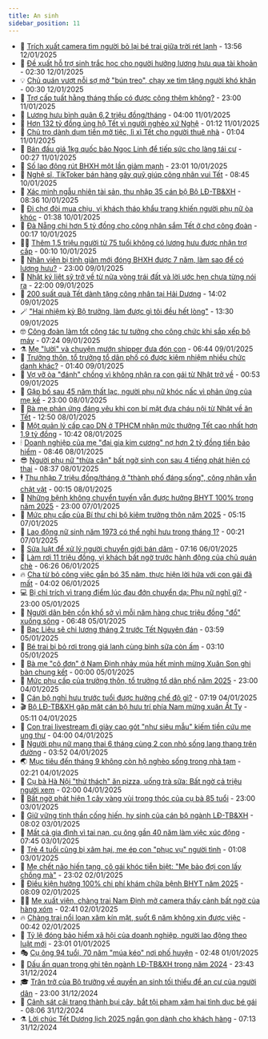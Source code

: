 ```yaml
---
title: An sinh
sidebar_position: 11
---
```


<!-- dantri-an-sinh:START -->
- 👺 [Trích xuất camera tìm người bỏ lại bé trai giữa trời rét lạnh](https://dantri.com.vn/an-sinh/trich-xuat-camera-tim-nguoi-bo-lai-be-trai-giua-troi-ret-lanh-20250112160334614.htm) - 13:56 12/01/2025
- 👀 [Đề xuất hỗ trợ sinh trắc học cho người hưởng lương hưu qua tài khoản](https://dantri.com.vn/an-sinh/de-xuat-ho-tro-sinh-trac-hoc-cho-nguoi-huong-luong-huu-qua-tai-khoan-20250111205740100.htm) - 02:30 12/01/2025
- 💡 [Chủ quán vượt nỗi sợ mở &quot;bún treo&quot;, chạy xe tìm tặng người khó khăn](https://dantri.com.vn/an-sinh/chu-quan-vuot-noi-so-mo-bun-treo-chay-xe-tim-tang-nguoi-kho-khan-20250111163847063.htm) - 00:30 12/01/2025
- 💄 [Trợ cấp tuất hằng tháng thấp có được cộng thêm không?](https://dantri.com.vn/an-sinh/tro-cap-tuat-hang-thang-thap-co-duoc-cong-them-khong-20250111172701381.htm) - 23:00 11/01/2025
- 🧠 [Lương hưu bình quân 6,2 triệu đồng/tháng](https://dantri.com.vn/an-sinh/luong-huu-binh-quan-62-trieu-dongthang-20250111091726881.htm) - 04:00 11/01/2025
- 🫣 [Hơn 132 tỷ đồng ủng hộ Tết vì người nghèo xứ Nghệ](https://dantri.com.vn/an-sinh/hon-132-ty-dong-ung-ho-tet-vi-nguoi-ngheo-xu-nghe-20250111011004974.htm) - 01:12 11/01/2025
- 🥸 [Chủ trọ dành dụm tiền mở tiệc, lì xì Tết cho người thuê nhà](https://dantri.com.vn/an-sinh/chu-tro-danh-dum-tien-mo-tiec-li-xi-tet-cho-nguoi-thue-nha-20250110183327377.htm) - 01:04 11/01/2025
- 🤭 [Bán đấu giá 1kg quốc bảo Ngọc Linh để tiếp sức cho làng tái cư](https://dantri.com.vn/an-sinh/ban-dau-gia-1kg-quoc-bao-ngoc-linh-de-tiep-suc-cho-lang-tai-cu-20250110170642104.htm) - 00:27 11/01/2025
- 💂 [Số lao động rút BHXH một lần giảm mạnh](https://dantri.com.vn/an-sinh/so-lao-dong-rut-bhxh-mot-lan-giam-manh-20250110174945015.htm) - 23:01 10/01/2025
- 🦣 [Nghệ sĩ, TikToker bán hàng gây quỹ giúp công nhân vui Tết](https://dantri.com.vn/an-sinh/nghe-si-tiktoker-ban-hang-gay-quy-giup-cong-nhan-vui-tet-20250110144411528.htm) - 08:45 10/01/2025
- 🧰 [Xác minh ngẫu nhiên tài sản, thu nhập 35 cán bộ Bộ LĐ-TB&amp;XH](https://dantri.com.vn/an-sinh/xac-minh-ngau-nhien-tai-san-thu-nhap-35-can-bo-bo-ld-tbxh-20250110145446205.htm) - 08:36 10/01/2025
- 🤩 [Đi chợ đòi mua chịu, vị khách tháo khẩu trang khiến người phụ nữ òa khóc](https://dantri.com.vn/an-sinh/di-cho-doi-mua-chiu-vi-khach-thao-khau-trang-khien-nguoi-phu-nu-oa-khoc-20250109163904784.htm) - 01:38 10/01/2025
- 🤖 [Đà Nẵng chi hơn 5 tỷ đồng cho công nhân sắm Tết ở chợ công đoàn](https://dantri.com.vn/an-sinh/da-nang-chi-hon-5-ty-dong-cho-cong-nhan-sam-tet-o-cho-cong-doan-20250109205621705.htm) - 00:17 10/01/2025
- 🧑‍💻 [Thêm 1,5 triệu người từ 75 tuổi không có lương hưu được nhận trợ cấp](https://dantri.com.vn/an-sinh/them-15-trieu-nguoi-tu-75-tuoi-khong-co-luong-huu-duoc-nhan-tro-cap-20250109205611723.htm) - 00:10 10/01/2025
- 🦍 [Nhân viên bị tinh giản mới đóng BHXH được 7 năm, làm sao để có lương hưu?](https://dantri.com.vn/an-sinh/nhan-vien-bi-tinh-gian-moi-dong-bhxh-duoc-7-nam-lam-sao-de-co-luong-huu-20250109102756775.htm) - 23:00 09/01/2025
- 🦆 [Nhật ký liệt sỹ trở về từ nửa vòng trái đất và lời ước hẹn chưa từng nói ra](https://dantri.com.vn/an-sinh/nhat-ky-liet-sy-tro-ve-tu-nua-vong-trai-dat-va-loi-uoc-hen-chua-tung-noi-ra-20250107193427270.htm) - 22:00 09/01/2025
- 🌊 [200 suất quà Tết dành tặng công nhân tại Hải Dương](https://dantri.com.vn/an-sinh/200-suat-qua-tet-danh-tang-cong-nhan-tai-hai-duong-20250109203016178.htm) - 14:02 09/01/2025
- 🪄 [&quot;Hai nhiệm kỳ Bộ trưởng, làm được gì tôi đều hết lòng&quot;](https://dantri.com.vn/an-sinh/hai-nhiem-ky-bo-truong-lam-duoc-gi-toi-deu-het-long-20250109185035759.htm) - 13:30 09/01/2025
- 🤓 [Công đoàn làm tốt công tác tư tưởng cho công chức khi sắp xếp bộ máy](https://dantri.com.vn/an-sinh/cong-doan-lam-tot-cong-tac-tu-tuong-cho-cong-chuc-khi-sap-xep-bo-may-20250109132840960.htm) - 07:24 09/01/2025
- ⚗️ [Mẹ &quot;lười&quot; và chuyện mướn shipper đưa đón con](https://dantri.com.vn/an-sinh/me-luoi-va-chuyen-muon-shipper-dua-don-con-20250109112711869.htm) - 06:44 09/01/2025
- 💃 [Trưởng thôn, tổ trưởng tổ dân phố có được kiêm nhiệm nhiều chức danh khác?](https://dantri.com.vn/an-sinh/truong-thon-to-truong-to-dan-pho-co-duoc-kiem-nhiem-nhieu-chuc-danh-khac-20250108151211663.htm) - 01:40 09/01/2025
- 💼 [Vợ vỡ òa &quot;đánh&quot; chồng vì không nhận ra con gái từ Nhật trở về](https://dantri.com.vn/an-sinh/vo-vo-oa-danh-chong-vi-khong-nhan-ra-con-gai-tu-nhat-tro-ve-20250108151740568.htm) - 00:53 09/01/2025
- 🤖 [Gặp bố sau 45 năm thất lạc, người phụ nữ khóc nấc vì phản ứng của mẹ kế](https://dantri.com.vn/an-sinh/gap-bo-sau-45-nam-that-lac-nguoi-phu-nu-khoc-nac-vi-phan-ung-cua-me-ke-20250108174210479.htm) - 23:00 08/01/2025
- 🧐 [Bà mẹ phản ứng đáng yêu khi con bí mật đưa cháu nội từ Nhật về ăn Tết](https://dantri.com.vn/an-sinh/ba-me-phan-ung-dang-yeu-khi-con-bi-mat-dua-chau-noi-tu-nhat-ve-an-tet-20250108180540986.htm) - 12:50 08/01/2025
- 💯 [Một quản lý cấp cao DN ở TPHCM nhận mức thưởng Tết cao nhất hơn 1,9 tỷ đồng](https://dantri.com.vn/xa-hoi/mot-quan-ly-cap-cao-dn-o-tphcm-nhan-muc-thuong-tet-cao-nhat-hon-19-ty-dong-20250108173656301.htm) - 10:42 08/01/2025
- 🕯 [Doanh nghiệp của mẹ &quot;đại gia kim cương&quot; nợ hơn 2 tỷ đồng tiền bảo hiểm](https://dantri.com.vn/an-sinh/doanh-nghiep-cua-me-dai-gia-kim-cuong-no-hon-2-ty-dong-tien-bao-hiem-20250108152103269.htm) - 08:46 08/01/2025
- 😎 [Người phụ nữ &quot;thừa cân&quot; bất ngờ sinh con sau 4 tiếng phát hiện có thai](https://dantri.com.vn/an-sinh/nguoi-phu-nu-thua-can-bat-ngo-sinh-con-sau-4-tieng-phat-hien-co-thai-20250108152710641.htm) - 08:37 08/01/2025
- 🕴 [Thu nhập 7 triệu đồng/tháng ở &quot;thành phố đáng sống&quot;, công nhân vẫn chật vật](https://dantri.com.vn/an-sinh/thu-nhap-7-trieu-dongthang-o-thanh-pho-dang-song-cong-nhan-van-chat-vat-20250107184901392.htm) - 00:15 08/01/2025
- 🤖 [Những bệnh không chuyển tuyến vẫn được hưởng BHYT 100% trong năm 2025](https://dantri.com.vn/an-sinh/nhung-benh-khong-chuyen-tuyen-van-duoc-huong-bhyt-100-trong-nam-2025-20250107125759644.htm) - 23:00 07/01/2025
- 🤡 [Mức phụ cấp của Bí thư chi bộ kiêm trưởng thôn năm 2025](https://dantri.com.vn/an-sinh/muc-phu-cap-cua-bi-thu-chi-bo-kiem-truong-thon-nam-2025-20250107120019933.htm) - 05:15 07/01/2025
- 💪 [Lao động nữ sinh năm 1973 có thể nghỉ hưu trong tháng 1?](https://dantri.com.vn/an-sinh/lao-dong-nu-sinh-nam-1973-co-the-nghi-huu-trong-thang-1-20250106171230259.htm) - 00:21 07/01/2025
- 🌝 [Sửa luật để xử lý người chuyển giới bán dâm](https://dantri.com.vn/an-sinh/sua-luat-de-xu-ly-nguoi-chuyen-gioi-ban-dam-20250106140602508.htm) - 07:16 06/01/2025
- 🤩 [Làm rơi 11 triệu đồng, vị khách bất ngờ trước hành động của chủ quán chè](https://dantri.com.vn/an-sinh/lam-roi-11-trieu-dong-vi-khach-bat-ngo-truoc-hanh-dong-cua-chu-quan-che-20250106125339337.htm) - 06:26 06/01/2025
- 🔥 [Cha từ bỏ công việc gắn bó 35 năm, thực hiện lời hứa với con gái đã mất](https://dantri.com.vn/an-sinh/cha-tu-bo-cong-viec-gan-bo-35-nam-thuc-hien-loi-hua-voi-con-gai-da-mat-20250106104347602.htm) - 04:02 06/01/2025
- 💻 [Bị chỉ trích vì trang điểm lúc đau đớn chuyển dạ: Phụ nữ nghĩ gì?](https://dantri.com.vn/an-sinh/bi-chi-trich-vi-trang-diem-luc-dau-don-chuyen-da-phu-nu-nghi-gi-20250105190911887.htm) - 23:00 05/01/2025
- 💄 [Người dân bên cồn khổ sở vì mỗi năm hàng chục triệu đồng &quot;đổ&quot; xuống sông](https://dantri.com.vn/an-sinh/nguoi-dan-ben-con-kho-so-vi-moi-nam-hang-chuc-trieu-dong-do-xuong-song-20250104213114858.htm) - 06:48 05/01/2025
- 🦆 [Bạc Liêu sẽ chi lương tháng 2 trước Tết Nguyên đán](https://dantri.com.vn/an-sinh/bac-lieu-se-chi-luong-thang-2-truoc-tet-nguyen-dan-20250105095820341.htm) - 03:59 05/01/2025
- 🐲 [Bé trai bị bỏ rơi trong giá lạnh cùng bình sữa còn ấm](https://dantri.com.vn/an-sinh/be-trai-bi-bo-roi-trong-gia-lanh-cung-binh-sua-con-am-20250105093802926.htm) - 03:10 05/01/2025
- 🥷 [Bà mẹ &quot;cô đơn&quot; ở Nam Định nhảy múa hết mình mừng Xuân Son ghi bàn chung kết](https://dantri.com.vn/an-sinh/ba-me-co-don-o-nam-dinh-nhay-mua-het-minh-mung-xuan-son-ghi-ban-chung-ket-20250104202011285.htm) - 00:00 05/01/2025
- 💯 [Mức phụ cấp của trưởng thôn, tổ trưởng tổ dân phố năm 2025](https://dantri.com.vn/an-sinh/muc-phu-cap-cua-truong-thon-to-truong-to-dan-pho-nam-2025-20250104154327934.htm) - 23:00 04/01/2025
- 🧐 [Cán bộ nghỉ hưu trước tuổi được hưởng chế độ gì?](https://dantri.com.vn/an-sinh/can-bo-nghi-huu-truoc-tuoi-duoc-huong-che-do-gi-20250104103535981.htm) - 07:19 04/01/2025
- 🎬 [Bộ LĐ-TB&amp;XH gặp mặt cán bộ hưu trí phía Nam mừng xuân Ất Tỵ](https://dantri.com.vn/an-sinh/bo-ld-tbxh-gap-mat-can-bo-huu-tri-phia-nam-mung-xuan-at-ty-20250104091907529.htm) - 05:11 04/01/2025
- 🦍 [Con trai livestream đi giày cao gót &quot;như siêu mẫu&quot; kiếm tiền cứu mẹ ung thư](https://dantri.com.vn/an-sinh/con-trai-livestream-di-giay-cao-got-nhu-sieu-mau-kiem-tien-cuu-me-ung-thu-20250103195841046.htm) - 04:00 04/01/2025
- 🫶 [Người phụ nữ mang thai 6 tháng cùng 2 con nhỏ sống lang thang trên đường](https://dantri.com.vn/an-sinh/nguoi-phu-nu-mang-thai-6-thang-cung-2-con-nho-song-lang-thang-tren-duong-20250103163014314.htm) - 03:52 04/01/2025
- 🌏 [Mục tiêu đến tháng 9 không còn hộ nghèo sống trong nhà tạm](https://dantri.com.vn/an-sinh/muc-tieu-den-thang-9-khong-con-ho-ngheo-song-trong-nha-tam-20250104081658481.htm) - 02:21 04/01/2025
- 🫣 [Cụ bà Hà Nội &quot;thử thách&quot; ăn pizza, uống trà sữa: Bất ngờ cả triệu người xem](https://dantri.com.vn/an-sinh/cu-ba-ha-noi-thu-thach-an-pizza-uong-tra-sua-bat-ngo-ca-trieu-nguoi-xem-20250103232657977.htm) - 02:00 04/01/2025
- 🥰 [Bất ngờ phát hiện 1 cây vàng vùi trong thóc của cụ bà 85 tuổi](https://dantri.com.vn/an-sinh/bat-ngo-phat-hien-1-cay-vang-vui-trong-thoc-cua-cu-ba-85-tuoi-20250103192205984.htm) - 23:00 03/01/2025
- 🎊 [Giữ vững tinh thần cống hiến, hy sinh của cán bộ ngành LĐ-TB&amp;XH](https://dantri.com.vn/an-sinh/giu-vung-tinh-than-cong-hien-hy-sinh-cua-can-bo-nganh-ld-tbxh-20250103141558659.htm) - 08:02 03/01/2025
- 💄 [Mất cả gia đình vì tai nạn, cụ ông gần 40 năm làm việc xúc động](https://dantri.com.vn/an-sinh/mat-ca-gia-dinh-vi-tai-nan-cu-ong-gan-40-nam-lam-viec-xuc-dong-20250103110433730.htm) - 07:45 03/01/2025
- 👹 [Trẻ 4 tuổi cũng bị xâm hại, mẹ ép con &quot;phục vụ&quot; người tình](https://dantri.com.vn/an-sinh/tre-4-tuoi-cung-bi-xam-hai-me-ep-con-phuc-vu-nguoi-tinh-20250102145513402.htm) - 01:08 03/01/2025
- 💯 [Mẹ chết não hiến tạng, cô gái khóc tiễn biệt: &quot;Mẹ bảo đợi con lấy chồng mà&quot;](https://dantri.com.vn/an-sinh/me-chet-nao-hien-tang-co-gai-khoc-tien-biet-me-bao-doi-con-lay-chong-ma-20250102173358869.htm) - 23:02 02/01/2025
- 📝 [Điều kiện hưởng 100% chi phí khám chữa bệnh BHYT năm 2025](https://dantri.com.vn/an-sinh/dieu-kien-huong-100-chi-phi-kham-chua-benh-bhyt-nam-2025-20250101015217348.htm) - 08:09 02/01/2025
- 👨‍🏫 [Mẹ xuất viện, chàng trai Nam Định mở camera thấy cảnh bất ngờ của hàng xóm](https://dantri.com.vn/an-sinh/me-xuat-vien-chang-trai-nam-dinh-mo-camera-thay-canh-bat-ngo-cua-hang-xom-20250101234509862.htm) - 02:41 02/01/2025
- 🔥 [Chàng trai nổi loạn xăm kín mặt, suốt 6 năm không xin được việc](https://dantri.com.vn/an-sinh/chang-trai-noi-loan-xam-kin-mat-suot-6-nam-khong-xin-duoc-viec-20250101145703280.htm) - 00:42 02/01/2025
- 🧰 [Tỷ lệ đóng bảo hiểm xã hội của doanh nghiệp, người lao động theo luật mới](https://dantri.com.vn/an-sinh/ty-le-dong-bao-hiem-xa-hoi-cua-doanh-nghiep-nguoi-lao-dong-theo-luat-moi-20250101173852225.htm) - 23:01 01/01/2025
- 🎭 [Cụ ông 94 tuổi, 70 năm &quot;múa kéo&quot; nơi phố huyện](https://dantri.com.vn/an-sinh/cu-ong-94-tuoi-70-nam-mua-keo-noi-pho-huyen-20241229124940492.htm) - 02:48 01/01/2025
- 🔭 [Dấu ấn quan trọng ghi tên ngành LĐ-TB&amp;XH trong năm 2024](https://dantri.com.vn/an-sinh/dau-an-quan-trong-ghi-ten-nganh-ld-tbxh-trong-nam-2024-20250101010917285.htm) - 23:43 31/12/2024
- 🎓 [Trăn trở của Bộ trưởng về quyền an sinh tối thiểu để an cư của người dân](https://dantri.com.vn/an-sinh/tran-tro-cua-bo-truong-ve-quyen-an-sinh-toi-thieu-de-an-cu-cua-nguoi-dan-20241231174633245.htm) - 23:00 31/12/2024
- 🦅 [Cảnh sát cải trang thành bụi cây, bắt tội phạm xâm hại tình dục bé gái](https://dantri.com.vn/an-sinh/canh-sat-cai-trang-thanh-bui-cay-bat-toi-pham-xam-hai-tinh-duc-be-gai-20241231145559307.htm) - 08:06 31/12/2024
- ⚗️ [Lời chúc Tết Dương lịch 2025 ngắn gọn dành cho khách hàng](https://dantri.com.vn/an-sinh/loi-chuc-tet-duong-lich-2025-ngan-gon-danh-cho-khach-hang-20241231130035526.htm) - 07:13 31/12/2024<!-- dantri-an-sinh:END -->
